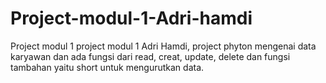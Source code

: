 # Project-modul-1-Adri-hamdi
Project modul 1
project modul 1 Adri Hamdi, project phyton mengenai data karyawan dan ada fungsi dari read, creat, update, delete dan fungsi tambahan yaitu short untuk mengurutkan data.
